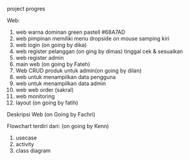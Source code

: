 project progres

Web:
1. web warna dominan green pastell #68A7AD
2. web pimpinan memiliki menu dropside on mouse samping kiri
3. web login (on going by dika)
4. web register pelanggan (on ging by dimas) tinggal cek & sesuaikan
5. web register admin
6. main web (on going by Fateh)
7. Web CRUD produk untuk admin(on going by dilan)
8. web untuk menampilkan data pengguna
9. web untuk menampilkan data admin
10. web web order (sakral)
11. web monitoring
12. layout (on going by fatih)

Deskripsi Web (on Going by Fachri)

Flowchart terdiri dari: (on going by Kenn)
1. usecase
2. activity
3. class diagram
